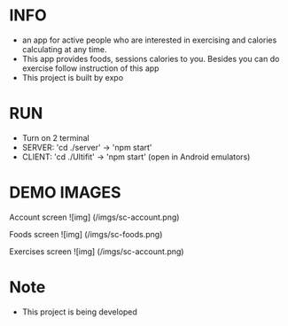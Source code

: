 # INFO
- an app for active people who are interested in exercising and calories calculating at any time.
- This app provides foods, sessions calories to you. Besides you can do exercise follow instruction of this app
- This project is built by expo

# RUN
<!-- S1: <br> -->
- Turn on 2 terminal
- SERVER: 'cd ./server' -> 'npm start'
- CLIENT: 'cd ./Ultifit' -> 'npm start' (open in Android emulators)

<!-- S2: <br>
- Mail me and I will send you apk file
- My mail: phuongnam.infl@gmail.com -->

# DEMO IMAGES
Account screen
![img] (/imgs/sc-account.png)

Foods screen
![img] (/imgs/sc-foods.png)

Exercises screen
![img] (/imgs/sc-account.png)

# Note
- This project is being developed
